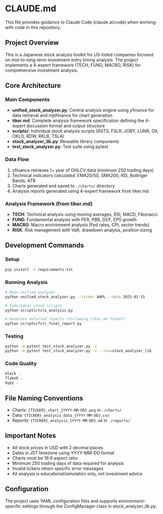 # CLAUDE.md

This file provides guidance to Claude Code (claude.ai/code) when working with code in this repository.

## Project Overview

This is a Japanese stock analysis toolkit for US-listed companies focused on mid-to-long-term investment entry timing analysis. The project implements a 4-expert framework (TECH, FUND, MACRO, RISK) for comprehensive investment analysis.

## Core Architecture

### Main Components
- **unified_stock_analyzer.py**: Central analysis engine using yfinance for data retrieval and mplfinance for chart generation
- **tiker.md**: Complete analysis framework specification defining the 4-expert discussion format and output structure
- **scripts/**: Individual stock analysis scripts (ASTS, FSLR, JOBY, LUNR, OII, OKLO, RDW, RKLB, TSLA)
- **stock_analyzer_lib.py**: Reusable library components
- **test_stock_analyzer.py**: Test suite using pytest

### Data Flow
1. yfinance retrieves 1+ year of OHLCV data (minimum 250 trading days)
2. Technical indicators calculated: EMA20/50, SMA200, RSI, Bollinger Bands, ATR
3. Charts generated and saved to `./charts/` directory
4. Analysis reports generated using 4-expert framework from tiker.md

### Analysis Framework (from tiker.md)
- **TECH**: Technical analysis using moving averages, RSI, MACD, Fibonacci
- **FUND**: Fundamental analysis with PER, PBR, DCF, EPS growth
- **MACRO**: Macro environment analysis (Fed rates, CPI, sector trends)
- **RISK**: Risk management with VaR, drawdown analysis, position sizing

## Development Commands

### Setup
```bash
pip install -r requirements.txt
```

### Running Analysis
```bash
# Main unified analyzer
python unified_stock_analyzer.py --ticker AAPL --date 2025-01-31

# Individual stock scripts
python scripts/tsla_analysis.py

# Generate detailed reports (following tiker.md format)
python scripts/fslr_final_report.py
```

### Testing
```bash
python -m pytest test_stock_analyzer.py -v
python -m pytest test_stock_analyzer.py -v --cov=stock_analyzer_lib
```

### Code Quality
```bash
black .
flake8 .
mypy .
```

## File Naming Conventions

- Charts: `{TICKER}_chart_{YYYY-MM-DD}.png` in `./charts/`
- Data: `{TICKER}_analysis_data_{YYYY-MM-DD}.csv`
- Reports: `{TICKER}_analysis_{YYYY-MM-DD}.md` in `./reports/`

## Important Notes

- All stock prices in USD with 2 decimal places
- Dates in JST timezone using YYYY-MM-DD format
- Charts must be 16:9 aspect ratio
- Minimum 250 trading days of data required for analysis
- Invalid tickers return specific error messages
- All analysis is educational/simulation only, not investment advice

## Configuration

The project uses YAML configuration files and supports environment-specific settings through the ConfigManager class in stock_analyzer_lib.py.